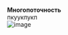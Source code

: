 <b>Многопоточность</b><br>
пкуукпукп		
![image](https://github.com/Jensolik/Directory/assets/84877865/60f95786-84b4-4087-86db-1e40ba5dd72c)
